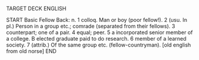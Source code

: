 TARGET DECK
ENGLISH

START
Basic
Fellow
Back: n. 1 colloq. Man or boy (poor fellow!). 2 (usu. In pl.) Person in a group etc.; comrade (separated from their fellows). 3 counterpart; one of a pair. 4 equal; peer. 5 a incorporated senior member of a college. B elected graduate paid to do research. 6 member of a learned society. 7 (attrib.) Of the same group etc. (fellow-countryman). [old english from old norse]
END
